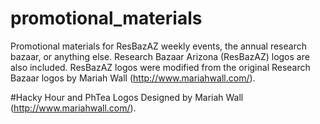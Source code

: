 # promotional_materials
Promotional materials for ResBazAZ weekly events, the annual research bazaar, or anything else. Research Bazaar Arizona (ResBazAZ) logos are also included. ResBazAZ logos were modified from the original Research Bazaar logos by Mariah Wall (http://www.mariahwall.com/).

#Hacky Hour and PhTea Logos
Designed by Mariah Wall (http://www.mariahwall.com/). 
